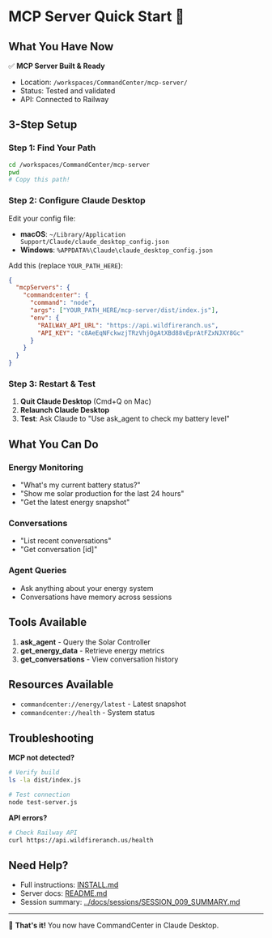 # MCP Server Quick Start 🚀

## What You Have Now

✅ **MCP Server Built & Ready**
- Location: `/workspaces/CommandCenter/mcp-server/`
- Status: Tested and validated
- API: Connected to Railway

## 3-Step Setup

### Step 1: Find Your Path

```bash
cd /workspaces/CommandCenter/mcp-server
pwd
# Copy this path!
```

### Step 2: Configure Claude Desktop

Edit your config file:
- **macOS**: `~/Library/Application Support/Claude/claude_desktop_config.json`
- **Windows**: `%APPDATA%\Claude\claude_desktop_config.json`

Add this (replace `YOUR_PATH_HERE`):

```json
{
  "mcpServers": {
    "commandcenter": {
      "command": "node",
      "args": ["YOUR_PATH_HERE/mcp-server/dist/index.js"],
      "env": {
        "RAILWAY_API_URL": "https://api.wildfireranch.us",
        "API_KEY": "c8AeEqNFckwzjTRzVhjOgAtXBd88vEprAtFZxNJXY8Gc"
      }
    }
  }
}
```

### Step 3: Restart & Test

1. **Quit Claude Desktop** (Cmd+Q on Mac)
2. **Relaunch Claude Desktop**
3. **Test**: Ask Claude to "Use ask_agent to check my battery level"

## What You Can Do

### Energy Monitoring
- "What's my current battery status?"
- "Show me solar production for the last 24 hours"
- "Get the latest energy snapshot"

### Conversations
- "List recent conversations"
- "Get conversation [id]"

### Agent Queries
- Ask anything about your energy system
- Conversations have memory across sessions

## Tools Available

1. **ask_agent** - Query the Solar Controller
2. **get_energy_data** - Retrieve energy metrics
3. **get_conversations** - View conversation history

## Resources Available

- `commandcenter://energy/latest` - Latest snapshot
- `commandcenter://health` - System status

## Troubleshooting

**MCP not detected?**
```bash
# Verify build
ls -la dist/index.js

# Test connection
node test-server.js
```

**API errors?**
```bash
# Check Railway API
curl https://api.wildfireranch.us/health
```

## Need Help?

- Full instructions: [INSTALL.md](INSTALL.md)
- Server docs: [README.md](README.md)
- Session summary: [../docs/sessions/SESSION_009_SUMMARY.md](../docs/sessions/SESSION_009_SUMMARY.md)

---

🎉 **That's it!** You now have CommandCenter in Claude Desktop.
